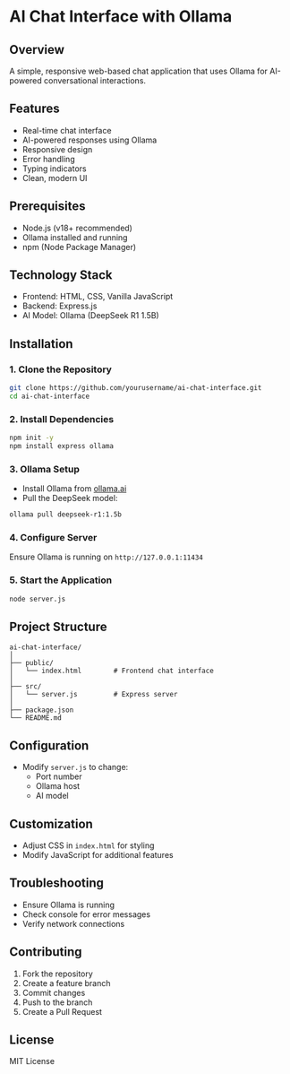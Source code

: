 # AI Chat Interface with Ollama

## Overview
A simple, responsive web-based chat application that uses Ollama for AI-powered conversational interactions.

## Features
- Real-time chat interface
- AI-powered responses using Ollama
- Responsive design
- Error handling
- Typing indicators
- Clean, modern UI

## Prerequisites
- Node.js (v18+ recommended)
- Ollama installed and running
- npm (Node Package Manager)

## Technology Stack
- Frontend: HTML, CSS, Vanilla JavaScript
- Backend: Express.js
- AI Model: Ollama (DeepSeek R1 1.5B)

## Installation

### 1. Clone the Repository
```bash
git clone https://github.com/yourusername/ai-chat-interface.git
cd ai-chat-interface
```

### 2. Install Dependencies
```bash
npm init -y
npm install express ollama
```

### 3. Ollama Setup
- Install Ollama from [ollama.ai](https://ollama.ai)
- Pull the DeepSeek model:
```bash
ollama pull deepseek-r1:1.5b
```

### 4. Configure Server
Ensure Ollama is running on `http://127.0.0.1:11434`

### 5. Start the Application
```bash
node server.js
```

## Project Structure
```
ai-chat-interface/
│
├── public/
│   └── index.html        # Frontend chat interface
│
├── src/
│   └── server.js         # Express server
│
├── package.json
└── README.md
```

## Configuration
- Modify `server.js` to change:
  - Port number
  - Ollama host
  - AI model

## Customization
- Adjust CSS in `index.html` for styling
- Modify JavaScript for additional features

## Troubleshooting
- Ensure Ollama is running
- Check console for error messages
- Verify network connections

## Contributing
1. Fork the repository
2. Create a feature branch
3. Commit changes
4. Push to the branch
5. Create a Pull Request

## License
MIT License

